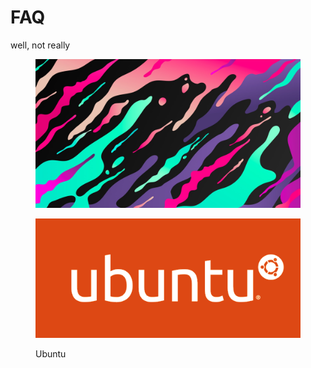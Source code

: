 # FAQ

well, not really

<figure><img src=".gitbook/assets/2208x1242-liquid-flow-abstract-4k_1608576710.jpg" alt=""><figcaption></figcaption></figure>

<figure><img src=".gitbook/assets/ubuntu-logo14.png" alt=""><figcaption><p>Ubuntu</p></figcaption></figure>
